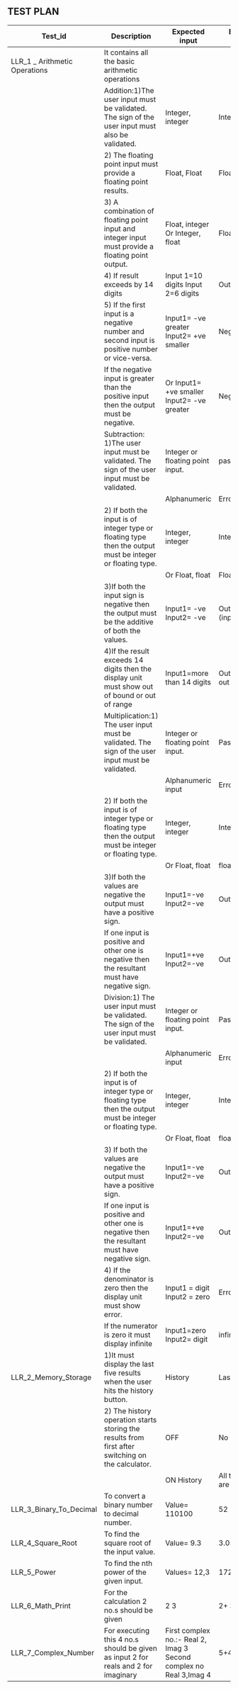 
## TEST PLAN

|Test_id  | Description|Expected input|Expected Output|
|---------|------------|--------------|---------------|
|LLR_1 _ Arithmetic Operations|It contains all the basic arithmetic operations|            |               |
|                             | Addition:1)The user input must   be validated. The sign of the user input must also be validated.| Integer, integer|Integer, integer|           
|                             | 2) The floating  point input must provide a floating point results.|Float, Float|Float  |
|                             |3) A combination of floating point input and integer input must provide a floating point output.|Float, integer Or Integer, float|Float|
|                             |4) If result exceeds by 14 digits|Input 1=10 digits Input 2=6 digits |Out of range |                                                             |                             | then display unit must give the result as out of bound or out of range.|OrInput1=6 digits Input 2=10 digits|Or Out of bound.|
|                             | 5) If the first input is a negative number and second input is positive number or vice-versa.|Input1= -ve greater Input2= +ve smaller|Negative|
|                             | If the negative input is greater than the positive input then the output must be negative.|Or Input1= +ve smaller Input2= -ve greater|Negative |
|                             |Subtraction: 1)The user input must be validated. The sign of the user input must be validated.|Integer or floating point input.|pass|
|                             |                                                                                              |Alphanumeric|Error|
|                             |2) If both the input is of integer type or floating type then the output must be  integer or floating type.|Integer, integer|Integer|
|                             | |Or Float, float|Float|
|                             |3)If both the input sign is negative then the output must be the additive of both the values.|Input1= -ve Input2= -ve|Output=-(input1+input2)|
|                             |4)If the result exceeds 14 digits then the display unit must show out of bound or out of range|Input1=more than 14 digits|Output= result out|  |                             |                                                                                             |Input2= more than 14 digits|of bound.|
|                             |Multiplication:1) The user input must be validated. The sign of the user input must be validated.|Integer or floating point input.|Pass|
|                             |                                                                                                 |Alphanumeric input|Error|
|                            |2) If both the input is of integer type or floating type then the output must be integer or floating type.|Integer, integer|Integer|
|                            |                                                                                                               |Or Float, float|float|
|                            |3)If both the values are negative the output must have a positive sign.|Input1=-ve Input2=-ve|Output=+ve|
|                            |If one input is positive and other one is negative then the resultant must have negative sign.|Input1=+ve Input2=-ve	|Output=-ve
|                            |Division:1)  The user input must be validated. The sign of the user input must be validated.|Integer or floating point input.|Pass|
|                            |                                                                                            |Alphanumeric input	| Error|
|                            |2)  If both the input is of integer type or floating type then the output must be integer or floating type.|Integer, integer|Integer|
|                            |                                                                                                          |Or Float, float|	float|
|                            |3) If both the values are negative the output must have a positive sign.|Input1=-ve Input2=-ve|Output=+ve|
|                            |If one input is positive and other one is negative then the resultant must have negative sign.|Input1=+ve Input2=-ve|Output=-ve|
|                            |4) If the denominator is zero then the display unit must show error.|Input1 = digit Input2 = zero|Error|
|                            |If the numerator is zero it must display infinite|Input1=zero Input2= digit|infinite|
|LLR_2_Memory_Storage        |1)It must display the last five results when the user hits the history button.|History|Last five results |
|                            |2) The history operation starts storing the results from first after switching on the calculator.|OFF |No result |
|                            |                                                                                                 |ON History|All the results are removed.|       
| LLR_3_Binary_To_Decimal          |To convert a binary number to decimal number.                                              |Value= 110100  |52|
| LLR_4_Square_Root  |To find the square root of the input value.|Value= 9.3|3.05|
| LLR_5_Power |To find the nth power of the given input.|Values= 12,3|1728|
| LLR_6_Math_Print | For the calculation 2 no.s should be given | 2 3 | 2+ 3------ 5 | 
| LLR_7_Complex_Number | For executing this 4 no.s should be given as input 2 for reals and 2 for imaginary | First complex no.:- Real 2, Imag 3 Second complex no Real 3,Imag 4 | 5+4i |

























         

